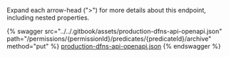 Expand each arrow-head (">") for more details about this endpoint, including nested properties.  

 {% swagger src="../../.gitbook/assets/production-dfns-api-openapi.json" path="/permissions/{permissionId}/predicates/{predicateId}/archive" method="put" %}
[production-dfns-api-openapi.json](../../.gitbook/assets/production-dfns-api-openapi.json)
{% endswagger %}
